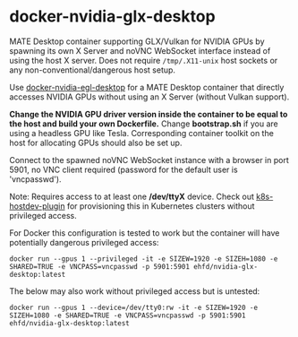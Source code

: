 # docker-nvidia-glx-desktop

MATE Desktop container supporting GLX/Vulkan for NVIDIA GPUs by spawning its own X Server and noVNC WebSocket interface instead of using the host X server. Does not require `/tmp/.X11-unix` host sockets or any non-conventional/dangerous host setup.

Use [docker-nvidia-egl-desktop](https://github.com/ehfd/docker-nvidia-egl-desktop) for a MATE Desktop container that directly accesses NVIDIA GPUs without using an X Server (without Vulkan support).

**Change the NVIDIA GPU driver version inside the container to be equal to the host and build your own Dockerfile.** Change **bootstrap.sh** if you are using a headless GPU like Tesla. Corresponding container toolkit on the host for allocating GPUs should also be set up.

Connect to the spawned noVNC WebSocket instance with a browser in port 5901, no VNC client required (password for the default user is 'vncpasswd').

Note: Requires access to at least one **/dev/ttyX** device. Check out [k8s-hostdev-plugin](https://github.com/bluebeach/k8s-hostdev-plugin) for provisioning this in Kubernetes clusters without privileged access.

For Docker this configuration is tested to work but the container will have potentially dangerous privileged access:

```
docker run --gpus 1 --privileged -it -e SIZEW=1920 -e SIZEH=1080 -e SHARED=TRUE -e VNCPASS=vncpasswd -p 5901:5901 ehfd/nvidia-glx-desktop:latest
```

The below may also work without privileged access but is untested:

```
docker run --gpus 1 --device=/dev/tty0:rw -it -e SIZEW=1920 -e SIZEH=1080 -e SHARED=TRUE -e VNCPASS=vncpasswd -p 5901:5901 ehfd/nvidia-glx-desktop:latest
```
